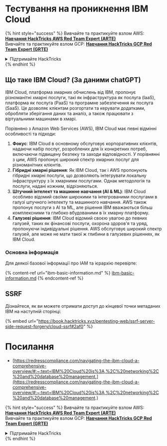 # Тестування на проникнення IBM Cloud

{% hint style="success" %}
Вивчайте та практикуйте взлом AWS: <img src="/.gitbook/assets/image.png" alt="" data-size="line">[**Навчання HackTricks AWS Red Team Expert (ARTE)**](https://training.hacktricks.xyz/courses/arte)<img src="/.gitbook/assets/image.png" alt="" data-size="line">\
Вивчайте та практикуйте взлом GCP: <img src="/.gitbook/assets/image (2).png" alt="" data-size="line">[**Навчання HackTricks GCP Red Team Expert (GRTE)**<img src="/.gitbook/assets/image (2).png" alt="" data-size="line">](https://training.hacktricks.xyz/courses/grte)

<details>

<summary>Підтримайте HackTricks</summary>

* Перевірте [**плани підписки**](https://github.com/sponsors/carlospolop)!
* **Приєднуйтесь до** 💬 [**групи Discord**](https://discord.gg/hRep4RUj7f) або [**групи Telegram**](https://t.me/peass) або **слідкуйте** за нами на **Twitter** 🐦 [**@hacktricks\_live**](https://twitter.com/hacktricks\_live)**.**
* **Поширюйте хакерські трюки, надсилаючи PR до** [**HackTricks**](https://github.com/carlospolop/hacktricks) та [**HackTricks Cloud**](https://github.com/carlospolop/hacktricks-cloud) репозиторіїв GitHub.

</details>
{% endhint %}

## Що таке IBM Cloud? (За даними chatGPT)

IBM Cloud, платформа хмарних обчислень від IBM, пропонує різноманітні хмарні послуги, такі як інфраструктура як послуга (IaaS), платформа як послуга (PaaS) та програмне забезпечення як послуга (SaaS). Це дозволяє клієнтам розгортати та керувати додатками, обробляти зберігання даних та аналіз, а також працювати з віртуальними машинами в хмарі.

Порівняно з Amazon Web Services (AWS), IBM Cloud має певні відмінні особливості та підходи:

1. **Фокус**: IBM Cloud в основному обслуговує корпоративних клієнтів, надаючи набір послуг, розроблених для їх конкретних потреб, включаючи підвищену безпеку та заходи відповідності. У порівнянні з цим, AWS пропонує широкий спектр хмарних послуг для різноманітних клієнтів.
2. **Гібридні хмарні рішення**: Як IBM Cloud, так і AWS пропонують гібридні хмарні послуги, що дозволяють інтегрувати локальну інфраструктуру з їх хмарними послугами. Однак методологія та послуги, надані кожним, відрізняються.
3. **Штучний інтелект та машинне навчання (AI & ML)**: IBM Cloud особливо відомий своїми широкими та інтегрованими послугами в галузі штучного інтелекту та машинного навчання. AWS також пропонує послуги з AI та ML, але рішення IBM вважаються більш комплексними та глибоко вбудованими в їх хмарну платформу.
4. **Галузеві рішення**: IBM Cloud відомий своєю увагою до певних галузей, таких як фінансові послуги, охорона здоров'я та уряд, пропонуючи індивідуальні рішення. AWS обслуговує широкий спектр галузей, але може не мати такої ж глибини в галузевих рішеннях, як IBM Cloud.


### Основна інформація

Для деякої базової інформації про IAM та ієрархію перевірте:

{% content-ref url="ibm-basic-information.md" %}
[ibm-basic-information.md](ibm-basic-information.md)
{% endcontent-ref %}

## SSRF

Дізнайтеся, як ви можете отримати доступ до кінцевої точки метаданих IBM на наступній сторінці:

{% embed url="https://book.hacktricks.xyz/pentesting-web/ssrf-server-side-request-forgery/cloud-ssrf#2af0" %}


# Посилання
* [https://redresscompliance.com/navigating-the-ibm-cloud-a-comprehensive-overview/#:~:text=IBM%20Cloud%20is%3A,%2C%20networking%2C%20and%20database%20management.](https://redresscompliance.com/navigating-the-ibm-cloud-a-comprehensive-overview/#:~:text=IBM%20Cloud%20is%3A,%2C%20networking%2C%20and%20database%20management.)

{% hint style="success" %}
Вивчайте та практикуйте взлом AWS: <img src="/.gitbook/assets/image.png" alt="" data-size="line">[**Навчання HackTricks AWS Red Team Expert (ARTE)**](https://training.hacktricks.xyz/courses/arte)<img src="/.gitbook/assets/image.png" alt="" data-size="line">\
Вивчайте та практикуйте взлом GCP: <img src="/.gitbook/assets/image (2).png" alt="" data-size="line">[**Навчання HackTricks GCP Red Team Expert (GRTE)**<img src="/.gitbook/assets/image (2).png" alt="" data-size="line">](https://training.hacktricks.xyz/courses/grte)

<details>

<summary>Підтримайте HackTricks</summary>

* Перевірте [**плани підписки**](https://github.com/sponsors/carlospolop)!
* **Приєднуйтесь до** 💬 [**групи Discord**](https://discord.gg/hRep4RUj7f) або [**групи Telegram**](https://t.me/peass) або **слідкуйте** за нами на **Twitter** 🐦 [**@hacktricks\_live**](https://twitter.com/hacktricks\_live)**.**
* **Поширюйте хакерські трюки, надсилаючи PR до** [**HackTricks**](https://github.com/carlospolop/hacktricks) та [**HackTricks Cloud**](https://github.com/carlospolop/hacktricks-cloud) репозиторіїв GitHub.

</details>
{% endhint %}
